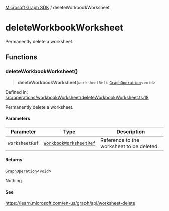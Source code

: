 [Microsoft Graph SDK](README.md) / deleteWorkbookWorksheet

# deleteWorkbookWorksheet

Permanently delete a worksheet.

## Functions

### deleteWorkbookWorksheet()

> **deleteWorkbookWorksheet**(`worksheetRef`): [`GraphOperation`](GraphOperation.md#graphoperation)\<`void`\>

Defined in: [src/operations/workbookWorksheet/deleteWorkbookWorksheet.ts:18](https://github.com/Future-Secure-AI/microsoft-graph/blob/main/src/operations/workbookWorksheet/deleteWorkbookWorksheet.ts#L18)

Permanently delete a worksheet.

#### Parameters

| Parameter | Type | Description |
| ------ | ------ | ------ |
| `worksheetRef` | [`WorkbookWorksheetRef`](WorkbookWorksheetRef.md#workbookworksheetref) | Reference to the worksheet to be deleted. |

#### Returns

[`GraphOperation`](GraphOperation.md#graphoperation)\<`void`\>

Nothing.

#### See

https://learn.microsoft.com/en-us/graph/api/worksheet-delete

